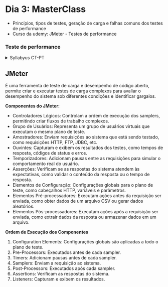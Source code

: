 # Dia 3: MasterClass
- Princípios, tipos de testes, geração de carga e falhas comuns dos testes de performance
- Curso da udemy: JMeter - Testes de performance

### Teste de performance
<details>
<summary> Syllabyus CT-PT </summary>

## **1.1 Princípios do Teste de Performance**

A eficiência de performance é categorizada na ISO-25010 como uma característica de qualidade não funcional, que inclui três subcaracterísticas:

- Comportamento do tempo: Avalia o tempo de resposta de um componente ou sistema às entradas do usuário ou do sistema.
- Utilização de recursos: Investiga a alocação e utilização dos recursos do sistema, como a memória RAM.
- Capacidade: Avalia o comportamento do sistema nos limites de sua capacidade, como número de usuários ou volumes de dados.

Os testes de performance assumem a forma de experimentação, podendo ser conduzidos iterativamente para suportar a análise, design e implementação do sistema.

Os princípios importantes dos testes de performance são:

- Alinhamento com as expectativas dos stakeholders.
- Reprodutibilidade dos testes.
- Produção de resultados compreensíveis e comparáveis.
- Execução em sistemas completos ou parciais ou em ambientes similares ao de produção.
- Praticidade, acessibilidade e execução dentro do prazo do projeto.

## **1.2 Tipos de Teste de Performance**

- **Teste de Performance**: Qualquer tipo de teste focado na performance do sistema ou componente sob variados volumes de carga.
- **Teste de Carga**: Habilidade do sistema de lidar com níveis crescentes de carga.
- **Teste de Estresse**: Capacidade do sistema de lidar com picos de carga que ultrapassam os limites previstos de carga de trabalho. Ele também testa a resistência do sistema a uma diminuição de recursos disponíveis.
- **Teste de Escalabilidade**: Capacidade de um sistema de atender a requisitos futuros de eficiência, incluindo expansão para mais usuários ou grandes quantidades de dados.
- **Teste de Pico**: Avalia a capacidade do sistema de lidar com rajadas súbitas de cargas de pico e retornar a um estado estável.
- **Teste de Resistência**: Estabilidade do sistema ao longo de um período específico, verificando se não há problemas que possam degradar a performance ou causar falhas ao longo do tempo.
- **Teste de Concorrência**: Verifica o impacto de ações específicas que ocorrem simultaneamente, como quando muitos usuários fazem login ao mesmo tempo.
- **Teste de Capacidade**: Determina o número de usuários e/ou transações que um sistema pode suportar, mantendo uma performance aceitável.

## **1.3 Testando os tipos do Teste de Performance**

- **Testes Estáticos**: Envolvem a análise da performance do sistema sem executar o programa. Eles são especialmente úteis para detectar problemas de performance que podem ocorrer durante a modelagem e arquitetura do sistema. Os testes estáticos incluem revisões de requisitos, análise do banco de dados e esquemas de redes, e revisões do código do sistema.
- **Testes Dinâmicos**: Estes são conduzidos enquanto o sistema está em execução. Podem ser realizados em vários estágios do ciclo de vida do desenvolvimento do software, incluindo o teste de unidade, teste de integração de componentes, teste de sistema e teste de integração do sistema. É importante para os testes de performance serem incorporados ao ciclo de vida iterativo do desenvolvimento do software desde o início. O teste de performance dinâmico também pode ser realizado usando simuladores, embora seja ideal testar o hardware real o mais cedo possível.

**Geração de Carga**: Para a realização de vários tipos de testes de performance, é necessário modelar, gerar e submeter cargas representativas ao sistema em teste. As cargas podem ser geradas de várias maneiras:

- **Geração de Carga através da Interface do Usuário**: Adequada quando apenas um pequeno número de usuários precisa ser representado.
- **Geração de Carga usando Grupos**: Envolve muitos testadores que representam usuários reais. Essa abordagem é útil para testar aplicações acessíveis globalmente, mas a carga gerada pode não ser tão precisa ou reprodutível.
- **Geração de Carga por meio de API (Application Programming Interface)**: Permite simular a interação do usuário com o sistema em teste de uma maneira menos sensível a alterações na interface do usuário. Scripts dedicados podem ser criados para chamar rotinas API específicas.
- **Geração de Carga usando Protocolos de Comunicação Capturados**: Involui a captura da interação do usuário com o sistema em teste no nível do protocolo de comunicação e reprodução desses scripts para simular um grande número de usuários.

Esses testes são fundamentais para garantir que o sistema pode lidar com diferentes cargas e condições enquanto mantém uma performance consistente e estável.

## **1.4 Modos comuns de falha de eficiência de performance e suas causas**

**Resposta lenta em todas as cargas**: Pode ser causado por problemas subjacentes como modelagem inadequada do banco de dados, latência de rede e outras cargas de fundo.

**Resposta lenta sob carga moderada a pesada**: A resposta pode se degradar de forma inaceitável com cargas dentro dos limites permitidos. A causa geralmente é a saturação dos recursos ou variações de cargas pesadas.

**Resposta degradada ao longo do tempo**: Este é um problema em que a resposta se degrada gradualmente com o tempo. Causas típicas incluem vazamentos de memória, fragmentação de disco, aumento da carga de rede, crescimento do repositório de arquivos e crescimento inesperado do banco de dados.

**Tratamento inadequado de erros sob alta carga ou além do limite**: Aqui, o tempo de resposta é aceitável, mas o tratamento de erros é inadequado em altos níveis de carga. Defeitos subjacentes comuns incluem recursos insuficientes, filas e pilhas pequenas e configurações de tempo limite muito rápidas.

Exemplos específicos desses problemas incluem um aplicativo web que não responde dentro de um prazo aceitável, um sistema que falha sob uma grande quantidade súbita de solicitações, sistemas que apresentam resposta lenta quando lidam com grandes volumes de dados, processamento em lote que não pode ser concluído a tempo e sistemas em tempo real que ficam sem memória suficiente ao lidar com grandes demandas de memória dinâmica.

[Syllabyus CT-PT](https://bstqb.online/docs/syllabus_ct-pt_1.0br.pdf)

</details>

## **JMeter**

É uma ferramenta de teste de carga e desempenho de código aberto, permite criar e executar testes de carga complexos para avaliar o desempenho do sistema sob diferentes condições e identificar gargalos.

**Componentes do JMeter:**

- Controladores Lógicos: Controlam a ordem de execução dos samplers, permitindo criar fluxos de trabalho complexos.
- Grupo de Usuários: Representa um grupo de usuários virtuais que executam o mesmo plano de teste.
- Amostradores: Enviam requisições ao sistema que está sendo testado, como requisições HTTP, FTP, JDBC, etc.
- Ouvintes: Capturam e exibem os resultados dos testes, como tempos de resposta, códigos de status e erros.
- Temporizadores: Adicionam pausas entre as requisições para simular o comportamento real do usuário.
- Asserções: Verificam se as respostas do sistema atendem às expectativas, como validar o conteúdo da resposta ou o tempo de resposta.
- Elementos de Configuração: Configurações globais para o plano de teste, como cabeçalhos HTTP, variáveis e parâmetros.
- Elementos Pré-processadores: Executam ações antes da requisição ser enviada, como obter dados de um arquivo CSV ou gerar dados aleatórios.
- Elementos Pós-processadores: Executam ações após a requisição ser enviada, como extrair dados da resposta ou armazenar dados em um arquivo.

**Ordem de Execução dos Componentes**

1. Configuration Elements: Configurações globais são aplicadas a todo o plano de teste.
2. Pre-Processors: Executados antes de cada sampler.
3. Timers: Adicionam pausas antes de cada sampler.
4. Samplers: Enviam a requisição ao sistema.
5. Post-Processors: Executados após cada sampler.
6. Assertions: Verificam as respostas do sistema.
7. Listeners: Capturam e exibem os resultados.